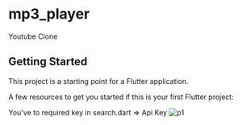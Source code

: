 # mp3_player

Youtube Clone

## Getting Started

This project is a starting point for a Flutter application.

A few resources to get you started if this is your first Flutter project:

You've to required key in search.dart => Api Key
![p1](https://user-images.githubusercontent.com/63923830/106660639-52574580-65b1-11eb-8e84-ece4cd5aeeb4.jpeg)
